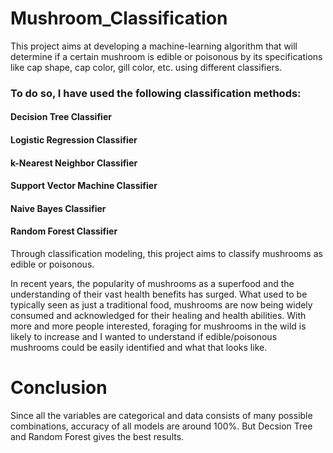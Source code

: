 # Mushroom_Classification
This project aims at developing a machine-learning algorithm that will determine if a certain mushroom is edible or poisonous by its specifications like cap shape, cap color, gill color, etc. using different classifiers.
### To do so, I have used the following classification methods:
#### Decision Tree Classifier
#### Logistic Regression Classifier
#### k-Nearest Neighbor Classifier
#### Support Vector Machine Classifier
#### Naive Bayes Classifier
#### Random Forest Classifier

Through classification modeling, this project aims to classify mushrooms as edible or poisonous.

In recent years, the popularity of mushrooms as a superfood and the understanding of their vast health benefits has surged. What used to be typically seen as just a traditional food, mushrooms are now being widely consumed and acknowledged for their healing and health abilities. With more and more people interested, foraging for mushrooms in the wild is likely to increase and I wanted to understand if edible/poisonous mushrooms could be easily identified and what that looks like.








# Conclusion
Since all the variables are categorical and data consists of many possible combinations, accuracy of all models are around 100%. But Decsion Tree and Random Forest gives the best results.
